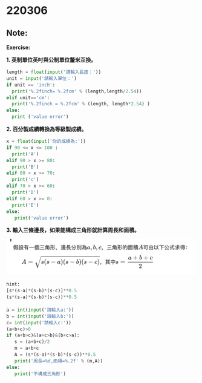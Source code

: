 # **220306**
## **Note:**

**Exercise:**

**1. 英制單位英吋與公制單位釐米互換。**

```python
length = float(input('請輸入長度：'))
unit = input('請輸入單位：')
if unit == 'inch':
  print('%.2finch= %.2fcm' % (length,length/2.54))
elif unit=='cm':
  print('%.2finch = %.2fcm' % (length, length*2.54) )
else:
  print ('value error')
```

**2. 百分製成績轉換為等級製成績。**

```python
x = float(input('你的成績為:'))
if 90 <= x <= 100 :
  print('A')
elif 90 > x >= 80:
  print('B')
elif 80 > x >= 70:
  print('c')
elif 70 > x >= 60:
  print('D')
elif 60 > x >= 0:
  print('E')
else:
   print('value error')
```

**3. 輸入三條邊長，如果能構成三角形就計算周長和面積。**


![picture](./pic/0306.png)
```python
hint:
[s*(s-a)*(s-b)*(s-c)]**0.5
(s*(s-a)*(s-b)*(s-c))**0.5

a = int(input('請輸入a:'))
b = int(input('請輸入b:'))
c= int(input('請輸入c:'))
(a+b+c)>0
if (a+b>c)&(a+c>b)&(b+c>a):
   s = (a+b+c)/2
   m = a+b+c
   A = (s*(s-a)*(s-b)*(s-c))**0.5
   print('周長=%d,面積=%.2f' % (m,A))
else:
   print('不構成三角形')
```
